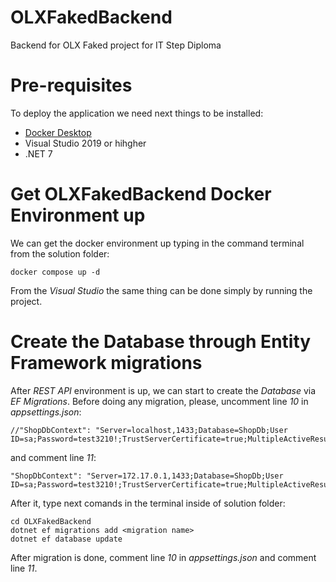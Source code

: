 # OLXFakedBackend
Backend for OLX Faked project for IT Step Diploma

# Pre-requisites
To deploy the application we need next things to be installed:
- [Docker Desktop](https://www.docker.com/products/docker-desktop/)
- Visual Studio 2019 or hihgher
- .NET 7

# Get OLXFakedBackend Docker Environment up
We can get the docker environment up typing in the command terminal from the solution folder:

```
docker compose up -d
```

From the _Visual Studio_ the same thing can be done simply by running the project.

# Create the Database through Entity Framework migrations
After _REST API_ environment is up, we can start to create the _Database_ via _EF Migrations_.
Before doing any migration, please, uncomment line _10_ in _appsettings.json_:

```
//"ShopDbContext": "Server=localhost,1433;Database=ShopDb;User ID=sa;Password=test3210!;TrustServerCertificate=true;MultipleActiveResultSets=true"
```

and comment line _11_:

```
"ShopDbContext": "Server=172.17.0.1,1433;Database=ShopDb;User ID=sa;Password=test3210!;TrustServerCertificate=true;MultipleActiveResultSets=true"
```

After it, type next comands in the terminal inside of solution folder:

```
cd OLXFakedBackend
dotnet ef migrations add <migration name>
dotnet ef database update
```

After migration is done, comment line _10_ in _appsettings.json_ and comment line _11_.